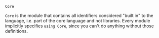 ```
Core
```

`Core` is the module that contains all identifiers considered "built in" to the language, i.e. part of the core language and not libraries. Every module implicitly specifies `using Core`, since you can't do anything without those definitions.
